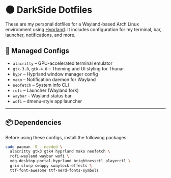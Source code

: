 # 🌑 DarkSide Dotfiles

These are my personal dotfiles for a Wayland-based Arch Linux environment using [Hyprland](https://github.com/hyprwm/Hyprland). It includes configuration for my terminal, bar, launcher, notifications, and more.

## 📂 Managed Configs

- `alacritty` – GPU-accelerated terminal emulator
- `gtk-3.0`, `gtk-4.0` – Theming and UI styling for Thunar
- `hypr` – Hyprland window manager config
- `mako` – Notification daemon for Wayland
- `neofetch` – System info CLI
- `rofi` – Launcher (Wayland fork)
- `waybar` – Wayland status bar
- `wofi` – dmenu-style app launcher

---

## 📦 Dependencies

Before using these configs, install the following packages:

```bash
sudo pacman -S --needed \
  alacritty gtk3 gtk4 hyprland mako neofetch \
  rofi-wayland waybar wofi \
  xdg-desktop-portal-hyprland brightnessctl playerctl \
  grim slurp swappy swaylock-effects \
  ttf-font-awesome ttf-nerd-fonts-symbols
